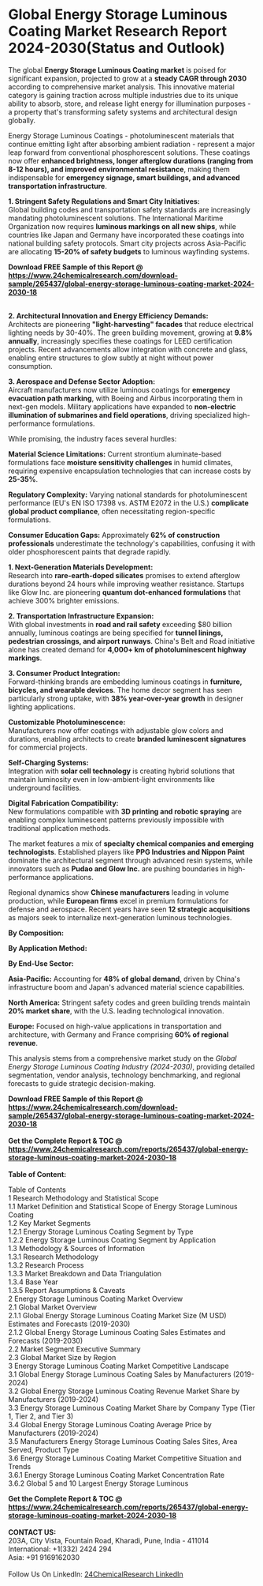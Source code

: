 <h1>Global Energy Storage Luminous Coating Market Research Report 2024-2030(Status and Outlook)</h1><p>The global <strong>Energy Storage Luminous Coating market</strong> is poised for significant expansion, projected to grow at a <strong>steady CAGR through 2030</strong> according to comprehensive market analysis. This innovative material category is gaining traction across multiple industries due to its unique ability to absorb, store, and release light energy for illumination purposes - a property that's transforming safety systems and architectural design globally.</p><p>Energy Storage Luminous Coatings - photoluminescent materials that continue emitting light after absorbing ambient radiation - represent a major leap forward from conventional phosphorescent solutions. These coatings now offer <strong>enhanced brightness, longer afterglow durations (ranging from 8-12 hours), and improved environmental resistance</strong>, making them indispensable for <strong>emergency signage, smart buildings, and advanced transportation infrastructure</strong>.</p><p><strong>1. Stringent Safety Regulations and Smart City Initiatives:</strong><br>
Global building codes and transportation safety standards are increasingly mandating photoluminescent solutions. The International Maritime Organization now requires <strong>luminous markings on all new ships</strong>, while countries like Japan and Germany have incorporated these coatings into national building safety protocols. Smart city projects across Asia-Pacific are allocating <strong>15-20% of safety budgets</strong> to luminous wayfinding systems.</p><div><b>Download FREE Sample of this Report @ 
            <a href="https://www.24chemicalresearch.com/download-sample/265437/global-energy-storage-luminous-coating-market-2024-2030-18">
            https://www.24chemicalresearch.com/download-sample/265437/global-energy-storage-luminous-coating-market-2024-2030-18</a></b></div><br><p><strong>2. Architectural Innovation and Energy Efficiency Demands:</strong><br>
Architects are pioneering <strong>"light-harvesting" facades</strong> that reduce electrical lighting needs by 30-40%. The green building movement, growing at <strong>9.8% annually</strong>, increasingly specifies these coatings for LEED certification projects. Recent advancements allow integration with concrete and glass, enabling entire structures to glow subtly at night without power consumption.</p><p><strong>3. Aerospace and Defense Sector Adoption:</strong><br>
Aircraft manufacturers now utilize luminous coatings for <strong>emergency evacuation path marking</strong>, with Boeing and Airbus incorporating them in next-gen models. Military applications have expanded to <strong>non-electric illumination of submarines and field operations</strong>, driving specialized high-performance formulations.</p><p>While promising, the industry faces several hurdles:</p><p><strong>Material Science Limitations:</strong> Current strontium aluminate-based formulations face <strong>moisture sensitivity challenges</strong> in humid climates, requiring expensive encapsulation technologies that can increase costs by <strong>25-35%</strong>.</p><p><strong>Regulatory Complexity:</strong> Varying national standards for photoluminescent performance (EU's EN ISO 17398 vs. ASTM E2072 in the U.S.) <strong>complicate global product compliance</strong>, often necessitating region-specific formulations.</p><p><strong>Consumer Education Gaps:</strong> Approximately <strong>62% of construction professionals</strong> underestimate the technology's capabilities, confusing it with older phosphorescent paints that degrade rapidly.</p><p><strong>1. Next-Generation Materials Development:</strong><br>
Research into <strong>rare-earth-doped silicates</strong> promises to extend afterglow durations beyond 24 hours while improving weather resistance. Startups like Glow Inc. are pioneering <strong>quantum dot-enhanced formulations</strong> that achieve 300% brighter emissions.</p><p><strong>2. Transportation Infrastructure Expansion:</strong><br>
With global investments in <strong>road and rail safety</strong> exceeding $80 billion annually, luminous coatings are being specified for <strong>tunnel linings, pedestrian crossings, and airport runways</strong>. China's Belt and Road initiative alone has created demand for <strong>4,000+ km of photoluminescent highway markings</strong>.</p><p><strong>3. Consumer Product Integration:</strong><br>
Forward-thinking brands are embedding luminous coatings in <strong>furniture, bicycles, and wearable devices</strong>. The home decor segment has seen particularly strong uptake, with <strong>38% year-over-year growth</strong> in designer lighting applications.</p><p><strong>Customizable Photoluminescence:</strong><br>
	Manufacturers now offer coatings with adjustable glow colors and durations, enabling architects to create <strong>branded luminescent signatures</strong> for commercial projects.</p><p><strong>Self-Charging Systems:</strong><br>
	Integration with <strong>solar cell technology</strong> is creating hybrid solutions that maintain luminosity even in low-ambient-light environments like underground facilities.</p><p><strong>Digital Fabrication Compatibility:</strong><br>
	New formulations compatible with <strong>3D printing and robotic spraying</strong> are enabling complex luminescent patterns previously impossible with traditional application methods.</p><p>The market features a mix of <strong>specialty chemical companies and emerging technologists</strong>. Established players like <strong>PPG Industries and Nippon Paint</strong> dominate the architectural segment through advanced resin systems, while innovators such as <strong>Pudao and Glow Inc.</strong> are pushing boundaries in high-performance applications.</p><p>Regional dynamics show <strong>Chinese manufacturers</strong> leading in volume production, while <strong>European firms</strong> excel in premium formulations for defense and aerospace. Recent years have seen <strong>12 strategic acquisitions</strong> as majors seek to internalize next-generation luminous technologies.</p><p><strong>By Composition:</strong></p><p><strong>By Application Method:</strong></p><p><strong>By End-Use Sector:</strong></p><p><strong>Asia-Pacific:</strong> Accounting for <strong>48% of global demand</strong>, driven by China's infrastructure boom and Japan's advanced material science capabilities.</p><p><strong>North America:</strong> Stringent safety codes and green building trends maintain <strong>20% market share</strong>, with the U.S. leading technological innovation.</p><p><strong>Europe:</strong> Focused on high-value applications in transportation and architecture, with Germany and France comprising <strong>60% of regional revenue</strong>.</p><p>This analysis stems from a comprehensive market study on the <em>Global Energy Storage Luminous Coating Industry (2024-2030)</em>, providing detailed segmentation, vendor analysis, technology benchmarking, and regional forecasts to guide strategic decision-making.</p><div><b>Download FREE Sample of this Report @ 
            <a href="https://www.24chemicalresearch.com/download-sample/265437/global-energy-storage-luminous-coating-market-2024-2030-18">
            https://www.24chemicalresearch.com/download-sample/265437/global-energy-storage-luminous-coating-market-2024-2030-18</a></b></div><br><div><b>Get the Complete Report & TOC @ 
            <a href="https://www.24chemicalresearch.com/reports/265437/global-energy-storage-luminous-coating-market-2024-2030-18">
            https://www.24chemicalresearch.com/reports/265437/global-energy-storage-luminous-coating-market-2024-2030-18</a></b></div><br>
            <b>Table of Content:</b><p>Table of Contents<br />
1 Research Methodology and Statistical Scope<br />
1.1 Market Definition and Statistical Scope of Energy Storage Luminous Coating<br />
1.2 Key Market Segments<br />
1.2.1 Energy Storage Luminous Coating Segment by Type<br />
1.2.2 Energy Storage Luminous Coating Segment by Application<br />
1.3 Methodology & Sources of Information<br />
1.3.1 Research Methodology<br />
1.3.2 Research Process<br />
1.3.3 Market Breakdown and Data Triangulation<br />
1.3.4 Base Year<br />
1.3.5 Report Assumptions & Caveats<br />
2 Energy Storage Luminous Coating Market Overview<br />
2.1 Global Market Overview<br />
2.1.1 Global Energy Storage Luminous Coating Market Size (M USD) Estimates and Forecasts (2019-2030)<br />
2.1.2 Global Energy Storage Luminous Coating Sales Estimates and Forecasts (2019-2030)<br />
2.2 Market Segment Executive Summary<br />
2.3 Global Market Size by Region<br />
3 Energy Storage Luminous Coating Market Competitive Landscape<br />
3.1 Global Energy Storage Luminous Coating Sales by Manufacturers (2019-2024)<br />
3.2 Global Energy Storage Luminous Coating Revenue Market Share by Manufacturers (2019-2024)<br />
3.3 Energy Storage Luminous Coating Market Share by Company Type (Tier 1, Tier 2, and Tier 3)<br />
3.4 Global Energy Storage Luminous Coating Average Price by Manufacturers (2019-2024)<br />
3.5 Manufacturers Energy Storage Luminous Coating Sales Sites, Area Served, Product Type<br />
3.6 Energy Storage Luminous Coating Market Competitive Situation and Trends<br />
3.6.1 Energy Storage Luminous Coating Market Concentration Rate<br />
3.6.2 Global 5 and 10 Largest Energy Storage Luminous</p><div><b>Get the Complete Report & TOC @ 
            <a href="https://www.24chemicalresearch.com/reports/265437/global-energy-storage-luminous-coating-market-2024-2030-18">
            https://www.24chemicalresearch.com/reports/265437/global-energy-storage-luminous-coating-market-2024-2030-18</a></b></div><br><b>CONTACT US:</b><br>
            203A, City Vista, Fountain Road, Kharadi, Pune, India - 411014<br>
            International: +1(332) 2424 294<br>
            Asia: +91 9169162030 <br><br>
            Follow Us On LinkedIn: <a href="https://www.linkedin.com/company/24chemicalresearch/">24ChemicalResearch LinkedIn</a>